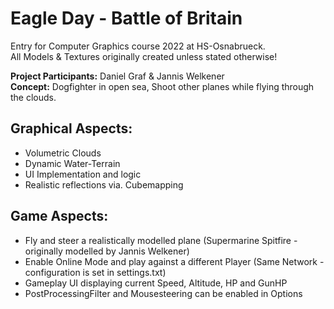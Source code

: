# Eagle Day - Battle of Britain

Entry for Computer Graphics course 2022 at HS-Osnabrueck. <br>
All Models & Textures originally created unless stated otherwise!

**Project Participants:** Daniel Graf & Jannis Welkener <br>
**Concept:**  Dogfighter in open sea, Shoot other planes while flying through the clouds. <br>
## **Graphical Aspects:** 
- Volumetric Clouds
- Dynamic Water-Terrain
- UI Implementation and logic
- Realistic reflections via. Cubemapping

## **Game Aspects:** 
- Fly and steer a realistically modelled plane (Supermarine Spitfire - originally modelled by Jannis Welkener)
- Enable Online Mode and play against a different Player (Same Network - configuration is set in settings.txt)
- Gameplay UI displaying current Speed, Altitude, HP and GunHP
- PostProcessingFilter and Mousesteering can be enabled in Options
<br>
